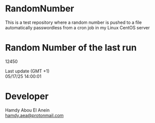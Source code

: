 # RandomNumber    
This is a test repository where a random number is pushed to a file automatically passwordless from a cron job in my Linux CentOS server    
# Random Number of the last run   
12450
      
Last update (GMT +1)    
05/17/25 14:00:01
# Developer    
Hamdy Abou El Anein   
hamdy.aea@protonmail.com
